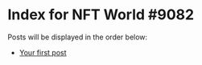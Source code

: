 # Index for NFT World #9082
Posts will be displayed in the order below:

- [Your first post](./001-first.md)

